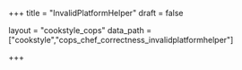+++
title = "InvalidPlatformHelper"
draft = false

layout = "cookstyle_cops"
data_path = ["cookstyle","cops_chef_correctness_invalidplatformhelper"]

+++

<!-- The content of this page is automatically generated from the
cops_chef_correctness_invalidplatformhelper.yml file in github.com/chef/cookstyle/blob/master/docs-chef-io/data/cookstyle/. -->
